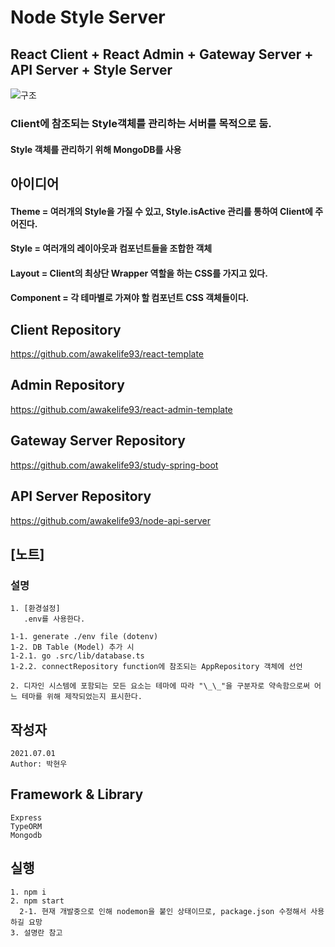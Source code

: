 # Node Style Server

## React Client + React Admin + Gateway Server + API Server + Style Server

![구조](https://user-images.githubusercontent.com/20429356/153713139-ce6588af-2ab7-40d1-8bda-1de14a8a3257.png)

### Client에 참조되는 Style객체를 관리하는 서버를 목적으로 둠.

#### Style 객체를 관리하기 위해 MongoDB를 사용

## 아이디어

#### Theme = 여러개의 Style을 가질 수 있고, Style.isActive 관리를 통하여 Client에 주어진다.

#### Style = 여러개의 레이아웃과 컴포넌트들을 조합한 객체

#### Layout = Client의 최상단 Wrapper 역할을 하는 CSS를 가지고 있다.

#### Component = 각 테마별로 가져야 할 컴포넌트 CSS 객체들이다.

## Client Repository

https://github.com/awakelife93/react-template

## Admin Repository

https://github.com/awakelife93/react-admin-template

## Gateway Server Repository

https://github.com/awakelife93/study-spring-boot

## API Server Repository

https://github.com/awakelife93/node-api-server

## [노트]

### 설명

```
1. [환경설정]
   .env를 사용한다.

1-1. generate ./env file (dotenv)
1-2. DB Table (Model) 추가 시
1-2.1. go .src/lib/database.ts
1-2.2. connectRepository function에 참조되는 AppRepository 객체에 선언

2. 디자인 시스템에 포함되는 모든 요소는 테마에 따라 "\_\_"을 구분자로 약속함으로써 어느 테마를 위해 제작되었는지 표시한다.
```

## 작성자

```
2021.07.01
Author: 박현우
```

## Framework & Library

```
Express
TypeORM
Mongodb
```

## 실행

```
1. npm i
2. npm start
  2-1. 현재 개발중으로 인해 nodemon을 붙인 상태이므로, package.json 수정해서 사용하길 요망
3. 설명란 참고
```
